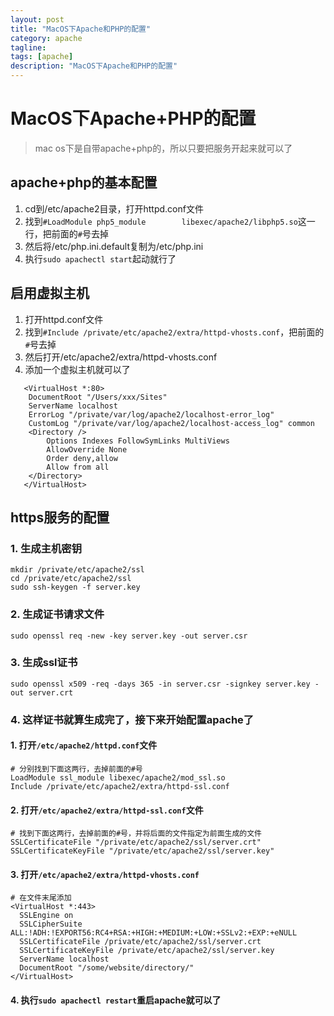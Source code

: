 ```yaml
---
layout: post
title: "MacOS下Apache和PHP的配置"
category: apache
tagline: 
tags: [apache]
description: "MacOS下Apache和PHP的配置"
---
```


# MacOS下Apache+PHP的配置
> mac os下是自带apache+php的，所以只要把服务开起来就可以了

## apache+php的基本配置
1. cd到/etc/apache2目录，打开httpd.conf文件
2. 找到`#LoadModule php5_module        libexec/apache2/libphp5.so`这一行，把前面的`#`号去掉
3. 然后将/etc/php.ini.default复制为/etc/php.ini
4. 执行`sudo apachectl start`起动就行了

## 启用虚拟主机
1. 打开httpd.conf文件
2. 找到`#Include /private/etc/apache2/extra/httpd-vhosts.conf`，把前面的`#`号去掉
3. 然后打开/etc/apache2/extra/httpd-vhosts.conf
4. 添加一个虚拟主机就可以了

```
   <VirtualHost *:80>
    DocumentRoot "/Users/xxx/Sites"
    ServerName localhost
    ErrorLog "/private/var/log/apache2/localhost-error_log"
    CustomLog "/private/var/log/apache2/localhost-access_log" common
    <Directory />
        Options Indexes FollowSymLinks MultiViews
        AllowOverride None
        Order deny,allow
        Allow from all
    </Directory>
   </VirtualHost> 
```

## https服务的配置
### 1. 生成主机密钥
```
mkdir /private/etc/apache2/ssl
cd /private/etc/apache2/ssl
sudo ssh-keygen -f server.key
```
### 2. 生成证书请求文件
```
sudo openssl req -new -key server.key -out server.csr
```
### 3. 生成ssl证书
```
sudo openssl x509 -req -days 365 -in server.csr -signkey server.key -out server.crt
```

### 4. 这样证书就算生成完了，接下来开始配置apache了

#### 1. 打开`/etc/apache2/httpd.conf`文件

```
# 分别找到下面这两行，去掉前面的#号
LoadModule ssl_module libexec/apache2/mod_ssl.so
Include /private/etc/apache2/extra/httpd-ssl.conf
```

#### 2. 打开`/etc/apache2/extra/httpd-ssl.conf`文件
```
# 找到下面这两行，去掉前面的#号，并将后面的文件指定为前面生成的文件
SSLCertificateFile "/private/etc/apache2/ssl/server.crt"
SSLCertificateKeyFile "/private/etc/apache2/ssl/server.key"
```

#### 3. 打开`/etc/apache2/extra/httpd-vhosts.conf`
```
# 在文件末尾添加
<VirtualHost *:443>
  SSLEngine on
  SSLCipherSuite ALL:!ADH:!EXPORT56:RC4+RSA:+HIGH:+MEDIUM:+LOW:+SSLv2:+EXP:+eNULL
  SSLCertificateFile /private/etc/apache2/ssl/server.crt
  SSLCertificateKeyFile /private/etc/apache2/ssl/server.key
  ServerName localhost
  DocumentRoot "/some/website/directory/"
</VirtualHost>
```

#### 4. 执行`sudo apachectl restart`重启apache就可以了